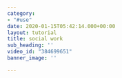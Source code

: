```yaml
---
category:
- "#use"
date: 2020-01-15T05:42:14.000+00:00
layout: tutorial
title: social work
sub_heading: ''
video_id: "384699651"
banner_image: ''

---
```

